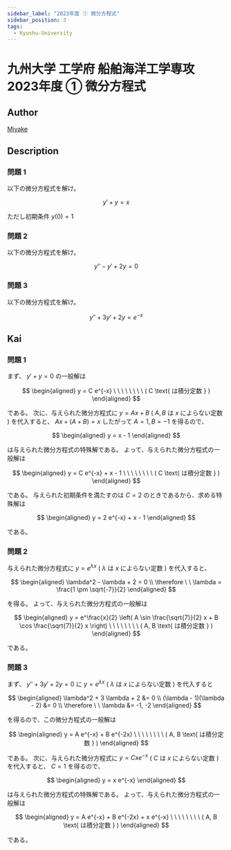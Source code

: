 ```yaml
---
sidebar_label: "2023年度 ① 微分方程式"
sidebar_position: 3
tags:
  - Kyushu-University
---
```

# 九州大学 工学府 船舶海洋工学専攻 2023年度 ① 微分方程式

## **Author**
[Miyake](https://miyake.github.io/exams/index.html)

## **Description**
### 問題 1
以下の微分方程式を解け。

$$
y' + y = x
$$

ただし初期条件 $y(0)=1$

### 問題 2
以下の微分方程式を解け。

$$
y'' - y' + 2y = 0
$$

### 問題 3
以下の微分方程式を解け。

$$
y'' + 3y' + 2y = e^{-x}
$$

## **Kai**
### 問題 1
まず、 $y'+y=0$ の一般解は

$$
\begin{aligned}
y = C e^{-x}
\ \ \ \ \ \ \ \ ( C \text{ は積分定数 } )
\end{aligned}
$$

である。
次に、与えられた微分方程式に $y = Ax+B$ ( $A,B$ は $x$ によらない定数 )
を代入すると、 $Ax+(A+B)=x$ したがって $A=1,B=-1$ を得るので、

$$
\begin{aligned}
y = x - 1
\end{aligned}
$$

は与えられた微分方程式の特殊解である。
よって、与えられた微分方程式の一般解は

$$
\begin{aligned}
y = C e^{-x} + x - 1
\ \ \ \ \ \ \ \ ( C \text{ は積分定数 } )
\end{aligned}
$$

である。
与えられた初期条件を満たすのは $C=2$ のときであるから、求める特殊解は

$$
\begin{aligned}
y = 2 e^{-x} + x - 1
\end{aligned}
$$

である。

### 問題 2
与えられた微分方程式に $y = e^{\lambda x}$ ( $\lambda$ は $x$ によらない定数 )
を代入すると、

$$
\begin{aligned}
\lambda^2 - \lambda + 2 = 0
\\
\therefore \ \ 
\lambda = \frac{1 \pm \sqrt{-7}}{2}
\end{aligned}
$$

を得る。
よって、与えられた微分方程式の一般解は

$$
\begin{aligned}
y = e^\frac{x}{2} \left(
A \sin \frac{\sqrt{7}}{2} x + B \cos \frac{\sqrt{7}}{2} x \right)
\ \ \ \ \ \ \ \ ( A, B \text{ は積分定数 } )
\end{aligned}
$$

である。

### 問題 3
まず、 $y''+3y'+2y=0$ に
$y = e^{\lambda x}$ ( $\lambda$ は $x$ によらない定数 )
を代入すると

$$
\begin{aligned}
\lambda^2 + 3 \lambda + 2 &= 0
\\
(\lambda - 1)(\lambda - 2) &= 0
\\
\therefore \ \ 
\lambda &= -1, -2
\end{aligned}
$$

を得るので、この微分方程式の一般解は

$$
\begin{aligned}
y = A e^{-x} + B e^{-2x}
\ \ \ \ \ \ \ \ ( A, B \text{ は積分定数 } )
\end{aligned}
$$

である。
次に、与えられた微分方程式に $y = Cxe^{-x}$ ( $C$ は $x$ によらない定数 )
を代入すると、 $C=1$ を得るので、

$$
\begin{aligned}
y = x e^{-x}
\end{aligned}
$$

は与えられた微分方程式の特殊解である。
よって、与えられた微分方程式の一般解は

$$
\begin{aligned}
y = A e^{-x} + B e^{-2x} + x e^{-x}
\ \ \ \ \ \ \ \ ( A, B \text{ は積分定数 } )
\end{aligned}
$$

である。